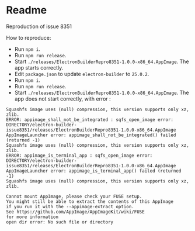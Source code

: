 # Readme

Reproduction of issue 8351

How to reproduce:
- Run `npm i`.
- Run `npm run release`.
- Start `./releases/ElectronBuilderRepro8351-1.0.0-x86_64.AppImage`. The app starts correctly.
- Edit `package.json` to update `electron-builder` to `25.0.2`.
- Run `npm i`.
- Run `npm run release`.
- Start `./releases/ElectronBuilderRepro8351-1.0.0-x86_64.AppImage`. The app does not start correctly, with error :
```
Squashfs image uses (null) compression, this version supports only xz, zlib.
ERROR: appimage_shall_not_be_integrated : sqfs_open_image error: DIRECTORY/electron-builder-issue8351/releases/ElectronBuilderRepro8351-1.0.0-x86_64.AppImage
AppImageLauncher error: appimage_shall_not_be_integrated() failed (returned -1)
Squashfs image uses (null) compression, this version supports only xz, zlib.
ERROR: appimage_is_terminal_app : sqfs_open_image error: DIRECTORY/electron-builder-issue8351/releases/ElectronBuilderRepro8351-1.0.0-x86_64.AppImage
AppImageLauncher error: appimage_is_terminal_app() failed (returned -1)
Squashfs image uses (null) compression, this version supports only xz, zlib.

Cannot mount AppImage, please check your FUSE setup.
You might still be able to extract the contents of this AppImage
if you run it with the --appimage-extract option.
See https://github.com/AppImage/AppImageKit/wiki/FUSE
for more information
open dir error: No such file or directory
```
